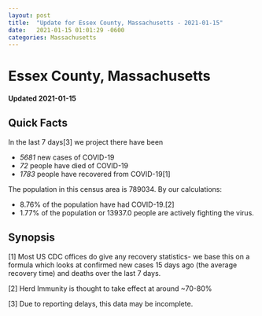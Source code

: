 ```yaml
---
layout: post
title:  "Update for Essex County, Massachusetts - 2021-01-15"
date:   2021-01-15 01:01:29 -0600
categories: Massachusetts
---
```


# Essex County, Massachusetts
#### Updated 2021-01-15

## Quick Facts

In the last 7 days[3] we project there have been
- *5681* new cases of COVID-19
- *72* people have died of COVID-19
- *1783* people have recovered from COVID-19[1]

The population in this census area is 789034. By our calculations:
- 8.76% of the population have had COVID-19.[2]
- 1.77% of the population or 13937.0 people are actively fighting the virus.

## Synopsis




[1] Most US CDC offices do give any recovery statistics- we base this on a formula which looks at confirmed new cases
15 days ago (the average recovery time) and deaths over the last 7 days.

[2] Herd Immunity is thought to take effect at around ~70-80%

[3] Due to reporting delays, this data may be incomplete.
 
    
